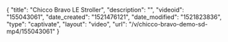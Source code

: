 {
    "title": "Chicco Bravo LE Stroller",
    "description": "",
    "videoid": "155043061",
    "date_created": "1521476121",
    "date_modified": "1521823836",
    "type": "captivate",
    "layout": "video",
    "url": "\/v\/chicco-bravo-demo-sd-mp4\/155043061"
}